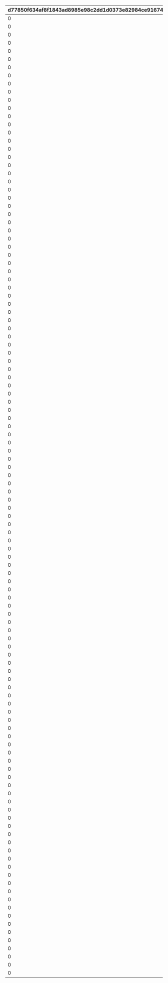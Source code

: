 |d77850f634af8f1843ad8985e98c2dd1d0373e82984ce916742cc2961aae2ede|8b6887aa351dc5763551706466cdca2b961131dcf9a9ec3ff299b9238c2acab4|2399f02fb3d327ab8676513bba025503c1ba9062a600579930c339338621e452|c29fc0ef70b60529bc2fefa7d7bd79729927b31970be2def13363d2a3ec7a1de|03c53961f6f4d5f00e3d7364bcdc11e7a9e4312ffe98986f8ec15679a110b05e|7c4b0f514d7f9763e757f3d87e30c003c592647715cd9e3155241af3e3f938ac|8bb435c680b8d4f09a64f177150ca19919862d7c512aaefb9a016ad3436020b9|d1a3af9969a0a136359877a4f5f4288b545c8b18fc8ce94ab6c162236f215092|0e02a36bbf2db4f694267a984e39bdb9d5e756cf1b432e368223169ba05e803c|f784ddac77660b415d2fff9b4ee8cb88ec5d3bb26549640d5ab00fe745a25b5c|b912b452662ef303badeeca5e96f491f374b2a1d8fcec069f4810dfa1f86ce7a|24ff4cd40513e9b5b1a6d37d90b229239122f32034c13cb9c6a5946a220cf79d|0ec1cd348c6770b757e80e64f9407286581b5d93bc6e7e660b1a2c1a6a56b0f1|11e48c7e1324d4da4801cf334cb2c7cc4767dcf493765ba7e7728176896824d3|0c8642232ca00f3ac7ff4c76c2cc269196b3ba1531d4c4b29aec3fc1cb32eb7b|c642f9683b03be60bbb56539fe5709794dc976a406b7237b6f8d3a1c497284a6|bf37fe279f20120db0821cd85a73d896841a74d967cfe9f117cdae34efad0636|b4958ceea83cc4356a52b8e048dece6a641e6550bb358f4f7f91e7ff73a520bb|
| --- | --- | --- | --- | --- | --- | --- | --- | --- | --- | --- | --- | --- | --- | --- | --- | --- | --- |
|0|0|10|91002|8|0|0|0|50|1|0|0|0|1|0|0|0|0|
|0|0|100|91002|8|0|0|0|10|2|0|0|0|11|0|0|0|0|
|0|0|200|91002|8|0|0|0|5|3|0|0|0|101|0|0|0|0|
|0|0|500|91002|8|0|0|0|3|4|0|0|0|201|0|0|0|0|
|0|0|1000|91002|8|0|0|0|2|5|0|0|0|501|0|0|0|0|
|0|0|2000|91002|8|0|0|0|2|6|0|0|0|1001|0|0|0|0|
|0|0|3999|91002|8|0|0|0|1|7|0|0|0|2001|0|0|0|0|
|0|0|4000|91002|8|0|0|0|50|8|0|0|0|4000|0|0|0|0|
|0|0|4100|91002|8|0|0|0|50|9|0|0|0|4100|0|0|0|0|
|0|0|4200|91002|8|0|0|0|50|10|0|0|0|4200|0|0|0|0|
|0|0|4300|91002|8|0|0|0|50|11|0|0|0|4300|0|0|0|0|
|0|0|4400|91002|8|0|0|0|50|12|0|0|0|4400|0|0|0|0|
|0|0|4500|91002|8|0|0|0|50|13|0|0|0|4500|0|0|0|0|
|0|0|4600|91002|8|0|0|0|50|14|0|0|0|4600|0|0|0|0|
|0|0|4700|91002|8|0|0|0|50|15|0|0|0|4700|0|0|0|0|
|0|0|4800|91002|8|0|0|0|50|16|0|0|0|4800|0|0|0|0|
|0|0|4900|91002|8|0|0|0|50|17|0|0|0|4900|0|0|0|0|
|0|0|5000|91002|8|0|0|0|50|18|0|0|0|5000|0|0|0|0|
|0|0|5100|91002|8|0|0|0|50|19|0|0|0|5100|0|0|0|0|
|0|0|5200|91002|8|0|0|0|50|20|0|0|0|5200|0|0|0|0|
|0|0|5300|91002|8|0|0|0|50|21|0|0|0|5300|0|0|0|0|
|0|0|5400|91002|8|0|0|0|50|22|0|0|0|5400|0|0|0|0|
|0|0|5500|91002|8|0|0|0|50|23|0|0|0|5500|0|0|0|0|
|0|0|5600|91002|8|0|0|0|50|24|0|0|0|5600|0|0|0|0|
|0|0|5700|91002|8|0|0|0|50|25|0|0|0|5700|0|0|0|0|
|0|0|5800|91002|8|0|0|0|50|26|0|0|0|5800|0|0|0|0|
|0|0|5900|91002|8|0|0|0|50|27|0|0|0|5900|0|0|0|0|
|0|0|6000|91002|8|0|0|0|50|28|0|0|0|6000|0|0|0|0|
|0|0|6100|91002|8|0|0|0|50|29|0|0|0|6100|0|0|0|0|
|0|0|6200|91002|8|0|0|0|50|30|0|0|0|6200|0|0|0|0|
|0|0|6300|91002|8|0|0|0|50|31|0|0|0|6300|0|0|0|0|
|0|0|6400|91002|8|0|0|0|50|32|0|0|0|6400|0|0|0|0|
|0|0|6500|91002|8|0|0|0|50|33|0|0|0|6500|0|0|0|0|
|0|0|6600|91002|8|0|0|0|50|34|0|0|0|6600|0|0|0|0|
|0|0|6700|91002|8|0|0|0|50|35|0|0|0|6700|0|0|0|0|
|0|0|6800|91002|8|0|0|0|50|36|0|0|0|6800|0|0|0|0|
|0|0|6900|91002|8|0|0|0|50|37|0|0|0|6900|0|0|0|0|
|0|0|7000|91002|8|0|0|0|50|38|0|0|0|7000|0|0|0|0|
|0|0|7100|91002|8|0|0|0|50|39|0|0|0|7100|0|0|0|0|
|0|0|7200|91002|8|0|0|0|50|40|0|0|0|7200|0|0|0|0|
|0|0|7300|91002|8|0|0|0|50|41|0|0|0|7300|0|0|0|0|
|0|0|7400|91002|8|0|0|0|50|42|0|0|0|7400|0|0|0|0|
|0|0|7500|91002|8|0|0|0|50|43|0|0|0|7500|0|0|0|0|
|0|0|7600|91002|8|0|0|0|50|44|0|0|0|7600|0|0|0|0|
|0|0|7700|91002|8|0|0|0|50|45|0|0|0|7700|0|0|0|0|
|0|0|7800|91002|8|0|0|0|50|46|0|0|0|7800|0|0|0|0|
|0|0|7900|91002|8|0|0|0|50|47|0|0|0|7900|0|0|0|0|
|0|0|8000|91002|8|0|0|0|50|48|0|0|0|8000|0|0|0|0|
|0|0|8100|91002|8|0|0|0|15|49|0|0|0|8100|0|0|0|0|
|0|0|8200|91002|8|0|0|0|15|50|0|0|0|8200|0|0|0|0|
|0|0|8300|91002|8|0|0|0|15|51|0|0|0|8300|0|0|0|0|
|0|0|8400|91002|8|0|0|0|15|52|0|0|0|8400|0|0|0|0|
|0|0|8500|91002|8|0|0|0|15|53|0|0|0|8500|0|0|0|0|
|0|0|8600|91002|8|0|0|0|15|54|0|0|0|8600|0|0|0|0|
|0|0|8700|91002|8|0|0|0|15|55|0|0|0|8700|0|0|0|0|
|0|0|8800|91002|8|0|0|0|15|56|0|0|0|8800|0|0|0|0|
|0|0|8900|91002|8|0|0|0|15|57|0|0|0|8900|0|0|0|0|
|0|0|9000|91002|8|0|0|0|15|58|0|0|0|9000|0|0|0|0|
|0|0|9100|91002|8|0|0|0|15|59|0|0|0|9100|0|0|0|0|
|0|0|9200|91002|8|0|0|0|15|60|0|0|0|9200|0|0|0|0|
|0|0|9300|91002|8|0|0|0|15|61|0|0|0|9300|0|0|0|0|
|0|0|9400|91002|8|0|0|0|15|62|0|0|0|9400|0|0|0|0|
|0|0|9500|91002|8|0|0|0|15|63|0|0|0|9500|0|0|0|0|
|0|0|9600|91002|8|0|0|0|15|64|0|0|0|9600|0|0|0|0|
|0|0|9700|91002|8|0|0|0|15|65|0|0|0|9700|0|0|0|0|
|0|0|9800|91002|8|0|0|0|15|66|0|0|0|9800|0|0|0|0|
|0|0|9900|91002|8|0|0|0|15|67|0|0|0|9900|0|0|0|0|
|0|0|10000|91002|8|0|0|0|15|68|0|0|0|10000|0|0|0|0|
|0|0|10100|91002|8|0|0|0|15|69|0|0|0|10100|0|0|0|0|
|0|0|10200|91002|8|0|0|0|15|70|0|0|0|10200|0|0|0|0|
|0|0|10300|91002|8|0|0|0|15|71|0|0|0|10300|0|0|0|0|
|0|0|10400|91002|8|0|0|0|15|72|0|0|0|10400|0|0|0|0|
|0|0|10500|91002|8|0|0|0|15|73|0|0|0|10500|0|0|0|0|
|0|0|10600|91002|8|0|0|0|15|74|0|0|0|10600|0|0|0|0|
|0|0|10700|91002|8|0|0|0|15|75|0|0|0|10700|0|0|0|0|
|0|0|10800|91002|8|0|0|0|15|76|0|0|0|10800|0|0|0|0|
|0|0|10900|91002|8|0|0|0|15|77|0|0|0|10900|0|0|0|0|
|0|0|11000|91002|8|0|0|0|15|78|0|0|0|11000|0|0|0|0|
|0|0|11100|91002|8|0|0|0|15|79|0|0|0|11100|0|0|0|0|
|0|0|11200|91002|8|0|0|0|15|80|0|0|0|11200|0|0|0|0|
|0|0|11300|91002|8|0|0|0|15|81|0|0|0|11300|0|0|0|0|
|0|0|11400|91002|8|0|0|0|15|82|0|0|0|11400|0|0|0|0|
|0|0|11500|91002|8|0|0|0|15|83|0|0|0|11500|0|0|0|0|
|0|0|11600|91002|8|0|0|0|15|84|0|0|0|11600|0|0|0|0|
|0|0|11700|91002|8|0|0|0|15|85|0|0|0|11700|0|0|0|0|
|0|0|11800|91002|8|0|0|0|15|86|0|0|0|11800|0|0|0|0|
|0|0|11900|91002|8|0|0|0|15|87|0|0|0|11900|0|0|0|0|
|0|0|12000|91002|8|0|0|0|15|88|0|0|0|12000|0|0|0|0|
|0|0|12100|91002|8|0|0|0|15|89|0|0|0|12100|0|0|0|0|
|0|0|12200|91002|8|0|0|0|15|90|0|0|0|12200|0|0|0|0|
|0|0|12300|91002|8|0|0|0|15|91|0|0|0|12300|0|0|0|0|
|0|0|12400|91002|8|0|0|0|15|92|0|0|0|12400|0|0|0|0|
|0|0|12500|91002|8|0|0|0|15|93|0|0|0|12500|0|0|0|0|
|0|0|12600|91002|8|0|0|0|15|94|0|0|0|12600|0|0|0|0|
|0|0|12700|91002|8|0|0|0|15|95|0|0|0|12700|0|0|0|0|
|0|0|12800|91002|8|0|0|0|15|96|0|0|0|12800|0|0|0|0|
|0|0|12900|91002|8|0|0|0|15|97|0|0|0|12900|0|0|0|0|
|0|0|13000|91002|8|0|0|0|15|98|0|0|0|13000|0|0|0|0|
|0|0|13100|91002|8|0|0|0|15|99|0|0|0|13100|0|0|0|0|
|0|0|13200|91002|8|0|0|0|15|100|0|0|0|13200|0|0|0|0|
|0|0|13300|91002|8|0|0|0|15|101|0|0|0|13300|0|0|0|0|
|0|0|13400|91002|8|0|0|0|15|102|0|0|0|13400|0|0|0|0|
|0|0|13500|91002|8|0|0|0|15|103|0|0|0|13500|0|0|0|0|
|0|0|13600|91002|8|0|0|0|15|104|0|0|0|13600|0|0|0|0|
|0|0|13700|91002|8|0|0|0|15|105|0|0|0|13700|0|0|0|0|
|0|0|13800|91002|8|0|0|0|15|106|0|0|0|13800|0|0|0|0|
|0|0|13900|91002|8|0|0|0|15|107|0|0|0|13900|0|0|0|0|
|0|0|14000|91002|8|0|0|0|15|108|0|0|0|14000|0|0|0|0|
|0|0|14100|91002|8|0|0|0|15|109|0|0|0|14100|0|0|0|0|
|0|0|14200|91002|8|0|0|0|15|110|0|0|0|14200|0|0|0|0|
|0|0|14300|91002|8|0|0|0|15|111|0|0|0|14300|0|0|0|0|
|0|0|14400|91002|8|0|0|0|15|112|0|0|0|14400|0|0|0|0|
|0|0|14500|91002|8|0|0|0|15|113|0|0|0|14500|0|0|0|0|
|0|0|14600|91002|8|0|0|0|15|114|0|0|0|14600|0|0|0|0|
|0|0|14700|91002|8|0|0|0|15|115|0|0|0|14700|0|0|0|0|
|0|0|14800|91002|8|0|0|0|15|116|0|0|0|14800|0|0|0|0|
|0|0|14900|91002|8|0|0|0|15|117|0|0|0|14900|0|0|0|0|
|0|0|15000|91002|8|0|0|0|15|118|0|0|0|15000|0|0|0|0|